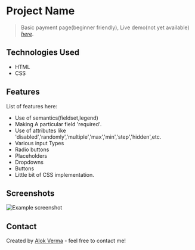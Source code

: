 	
# Project Name
>Basic payment page(beginner friendly),
> Live demo(not yet available) [_here_](https://www.example.com).

## Technologies Used
- HTML
- CSS

## Features
List of features here:
- Use of semantics(fieldset,legend)
- Making A particular field 'required'.
- Use of attributes like 'disabled','randomly','multiple','max','min','step','hidden',etc. 
- Various input Types
- Radio buttons
- Placeholders
- Dropdowns
- Buttons
- Little bit of CSS implementation.


## Screenshots
![Example screenshot](https://github.com/alokVerma749/hands_on_web_dev-projects/blob/master/HTML%2CCSS/web-forms/type1/screenshots/Untitled.png)
<!-- If you have screenshots you'd like to share, include them here. -->

## Contact
Created by [Alok Verma](https://www.twitter.com/alok_std) - feel free to contact me!
